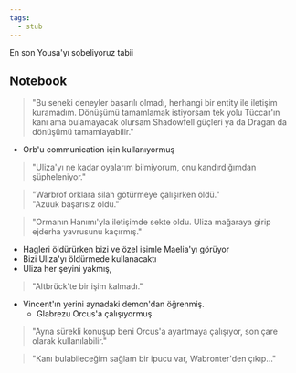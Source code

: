 ```yaml
---
tags:
  - stub
---  
```

  
En son Yousa'yı sobeliyoruz tabii  
  
## Notebook  
>"Bu seneki deneyler başarılı olmadı, herhangi bir entity ile iletişim kuramadım. Dönüşümü tamamlamak istiyorsam tek yolu Tüccar'ın kanı ama bulamayacak olursam Shadowfell güçleri ya da Dragan da dönüşümü tamamlayabilir."  
  
- Orb'u communication için kullanıyormuş  
  
> "Uliza'yı ne kadar oyalarım bilmiyorum, onu kandırdığımdan şüpheleniyor."  
  
  
> "Warbrof orklara silah götürmeye çalışırken öldü."  
> "Azuuk başarısız oldu."  
  
> "Ormanın Hanımı'yla iletişimde sekte oldu. Uliza mağaraya girip ejderha yavrusunu kaçırmış."  
  
- Hagleri öldürürken bizi ve özel isimle Maelia'yı görüyor  
- Bizi Uliza'yı öldürmede kullanacaktı  
- Uliza her şeyini yakmış,  
> "Altbrück'te bir işim kalmadı."  
- Vincent'ın yerini aynadaki demon'dan öğrenmiş.  
	- Glabrezu Orcus'a çalışıyormuş  
  
> "Ayna sürekli konuşup beni Orcus'a ayartmaya çalışıyor, son çare olarak kullanılabilir."  
  
> "Kanı bulabileceğim sağlam bir ipucu var, Wabronter'den çıkıp..."  
  

